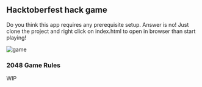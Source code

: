 ## Hacktoberfest hack game

Do you think this app requires any prerequisite setup. Answer is no! Just clone the project and right click on index.html to open in browser than start playing!

<img src="https://user-images.githubusercontent.com/40259256/67328882-bb8b8480-f537-11e9-961a-6be587bcec86.png" alt="game" align="center" />

### 2048 Game Rules
WIP
